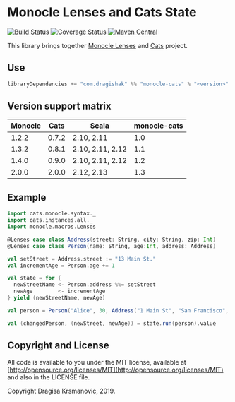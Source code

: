 # Monocle Lenses and Cats State

[![Build Status](https://travis-ci.org/dragisak/monocle-cats.svg)](https://travis-ci.org/dragisak/monocle-cats) 
[![Coverage Status](https://coveralls.io/repos/dragisak/monocle-cats/badge.svg?branch=master&service=github)](https://coveralls.io/github/dragisak/monocle-cats?branch=master)
[![Maven Central](https://maven-badges.herokuapp.com/maven-central/com.dragishak/monocle-cats_2.13/badge.svg)](https://maven-badges.herokuapp.com/maven-central/com.dragishak/monocle-cats_2.13) 

This library brings together [Monocle Lenses](http://julien-truffaut.github.io/Monocle/)  and [Cats](https://typelevel.org/cats/) project.

## Use

```scala
libraryDependencies += "com.dragishak" %% "monocle-cats" % "<version>"
```

## Version support matrix

Monocle   | Cats      | Scala            | monocle-cats 
----------|-----------|------------------|-----------------
1.2.2     | 0.7.2     | 2.10, 2.11       | 1.0
1.3.2     | 0.8.1     | 2.10, 2.11, 2.12 | 1.1    
1.4.0     | 0.9.0     | 2.10, 2.11, 2.12 | 1.2  
2.0.0     | 2.0.0     | 2.12, 2.13       | 1.3

## Example

```scala
import cats.monocle.syntax._
import cats.instances.all._
import monocle.macros.Lenses

@Lenses case class Address(street: String, city: String, zip: Int)
@Lenses case class Person(name: String, age:Int, address: Address)

val setStreet = Address.street := "13 Main St."
val incrementAge = Person.age += 1

val state = for {
  newStreetName <- Person.address %%= setStreet
  newAge        <- incrementAge
} yield (newStreetName, newAge)

val person = Person("Alice", 30, Address("1 Main St", "San Francisco", 94123))

val (changedPerson, (newStreet, newAge)) = state.run(person).value

```

## Copyright and License

All code is available to you under the MIT license, available at [http://opensource.org/licenses/MIT](http://opensource.org/licenses/MIT) and also
in the LICENSE file.

Copyright Dragisa Krsmanovic, 2019.
